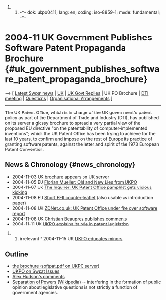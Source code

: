 1.  1.  -\*- dok: ukpo0411; lang: en; coding: iso-8859-1; mode:
        fundamental; -\*-

# 2004-11 UK Government Publishes Software Patent Propaganda Brochure {#uk_government_publishes_software_patent_propaganda_brochure}

\--\> \[ [ Latest Swpat news](SwpatcninoEn "wikilink") \|
[UK](http://kwiki.ffii.org/SwpatukEn "wikilink") \| [ UK Govt
Replies](UkGovtReplies0410En "wikilink") \| UK PO Brochure \| [ DTI
meeting](UkDtiMeeting0412En "wikilink") \| [
Questions](UkDtiQuestions0412En "wikilink") \| [ Organisational
Arrangements](UkDtiArrangements0412En "wikilink") \]

------------------------------------------------------------------------

The UK Patent Office, which is in charge of the UK government\'s patent
policy as part of the Department of Trade and Industry (DTI), has
published on its server a glossy brochure to spread a very partial view
of the proposed EU directive \"on the patentability of
computer-implemented inventions\"; which the UK Patent Office has been
trying to achieve for the last 10 years, to confirm and impose on the
rest of Europe its practice of granting software patents, against the
letter and spirit of the 1973 European Patent Convention.

## News & Chronology {#news_chronology}

-   2004-11-03 UK
    [brochure](http://www.patent.gov.uk/about/ippd/issues/softpat.pdf "wikilink")
    appears on UK server
-   2004-11-05 EU [Florian Mueller: Old and New Lies from
    UKPO](http://www.nosoftwarepatents.com/phpBB2/viewtopic.php?p=544#544 "wikilink")
-   2004-11-07 UK [The Inquirer: UK Patent Office pamphlet gets vicious
    kicking](http://www.theinquirer.net/?article=19513 "wikilink")
-   2004-11-08 EU [Short FFII
    counter-leaflet](http://plone.ffii.org/Members/jmaebe/flyers/brochure-november-2004/ "wikilink")
    (also usable as introduction paper)
-   2004-11-08 UK [ZDNet.co.uk: UK Patent Office under fire over
    software
    report](http://news.zdnet.co.uk/software/developer/0,39020387,39172989,00.htm "wikilink")
-   2004-11-08 UK [Christian Beauprez publishes
    comments](http://beauprez.net/softpat/DTIpatent.pdf "wikilink")
-   2004-11-11 UK [ UKPO explains its role in patent
    legislation](Ukpo041111En "wikilink")

1.  1.  irrelevant \* 2004-11-15 UK [UKPO educates
        minors](http://www.managinginformation.com/news/content_show_full.php?id=3295)

## Outline

-   [the brochure (softpat.pdf on UKPO
    server)](http://www.patent.gov.uk/about/ippd/issues/softpat.pdf "wikilink")
-   [UKPO on Swpat
    Issues](http://www.patent.gov.uk/about/ippd/issues/softpat.htm "wikilink")
-   [Alex Hudson\'s
    comments](http://www.affs.org.uk/~alex/PatentOfficeCCILeaflet "wikilink")
-   [Separation of Powers
    (Wikipedia)](http://en.wikipedia.org/wiki/Separation_of_powers "wikilink")
    \-- interfering in the formation of public opinion about legislative
    questions is not strictly a function of government agencies.
